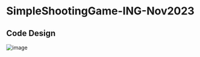 # SimpleShootingGame-ING-Nov2023

## Code Design
![image](https://github.com/yuantianle/SimpleShootingGame-ING-Nov2023/assets/61530469/309d7f62-902f-4035-9f7e-91d6a0e25ed0)
